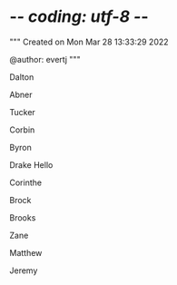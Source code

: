 # -*- coding: utf-8 -*-
"""
Created on Mon Mar 28 13:33:29 2022

@author: evertj
"""

Dalton

Abner

Tucker

Corbin

Byron

Drake 
Hello

Corinthe

Brock

Brooks

Zane

Matthew

Jeremy
